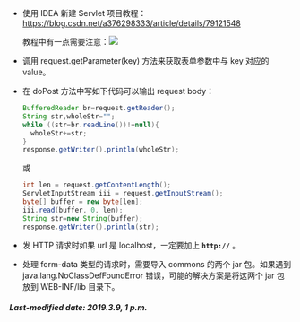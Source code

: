 + 使用 IDEA 新建 Servlet 项目教程：https://blog.csdn.net/a376298333/article/details/79121548

  教程中有一点需要注意：![](F:\github\e-Book\learning-notes\image1.png)

+ 调用 request.getParameter(key) 方法来获取表单参数中与 key 对应的 value。

+ 在 doPost 方法中写如下代码可以输出 request body：

  ```java
  BufferedReader br=request.getReader();
  String str,wholeStr="";
  while ((str=br.readLine())!=null){
  	wholeStr+=str;
  }
  response.getWriter().println(wholeStr);
  ```

  或

  ```java
  int len = request.getContentLength();
  ServletInputStream iii = request.getInputStream();
  byte[] buffer = new byte[len];
  iii.read(buffer, 0, len);
  String str=new String(buffer);
  response.getWriter().println(str);
  ```

+ 发 HTTP 请求时如果 url 是 localhost，一定要加上 **`http://`** 。

+ 处理 form-data 类型的请求时，需要导入 commons 的两个 jar 包。如果遇到 java.lang.NoClassDefFoundError 错误，可能的解决方案是将这两个 jar 包放到 WEB-INF/lib 目录下。

##### Last-modified date: 2019.3.9, 1 p.m.